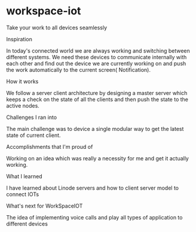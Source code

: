 # workspace-iot
Take your work to all devices seamlessly


Inspiration

In today's connected world we are always working and switching between different systems. We need these devices to communicate internally with each other and find out the device we are currently working on and push the work automatically to the current screen( Notification).

How it works

We follow a server client architecture by designing a master server which keeps a check on the state of all the clients and then push the state to the active nodes.

Challenges I ran into

The main challenge was to device a single modular way to get the latest state of current client.

Accomplishments that I'm proud of

Working on an idea which was really a necessity for me and get it actually working.

What I learned

I have learned about Linode servers and how to client server model to connect IOTs

What's next for WorkSpaceIOT

The idea of implementing voice calls and play all types of application to different devices

